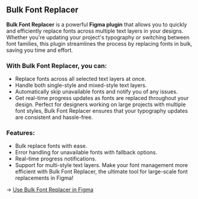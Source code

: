 ## Bulk Font Replacer

**Bulk Font Replacer** is a powerful **Figma plugin** that allows you to quickly and efficiently replace fonts across multiple text layers in your designs. Whether you're updating your project's typography or switching between font families, this plugin streamlines the process by replacing fonts in bulk, saving you time and effort.

### With Bulk Font Replacer, you can:

- Replace fonts across all selected text layers at once.
- Handle both single-style and mixed-style text layers.
- Automatically skip unavailable fonts and notify you of any issues.
- Get real-time progress updates as fonts are replaced throughout your design.
  Perfect for designers working on large projects with multiple font styles, Bulk Font Replacer ensures that your typography updates are consistent and hassle-free.

### Features:

- Bulk replace fonts with ease.
- Error handling for unavailable fonts with fallback options.
- Real-time progress notifications.
- Support for multi-style text layers.
  Make your font management more efficient with Bulk Font Replacer, the ultimate tool for large-scale font replacements in Figma!

-> [Use Bulk Font Replacer in Figma](https://www.figma.com/community/plugin/1406204255843371488/bulk-font-replacer)
